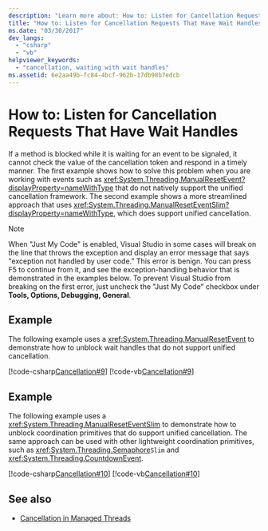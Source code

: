 ```yaml
---
description: "Learn more about: How to: Listen for Cancellation Requests That Have Wait Handles"
title: "How to: Listen for Cancellation Requests That Have Wait Handles"
ms.date: "03/30/2017"
dev_langs: 
  - "csharp"
  - "vb"
helpviewer_keywords: 
  - "cancellation, waiting with wait handles"
ms.assetid: 6e2aa49b-fc84-4bcf-962b-17db98b7edcb
---
```

# How to: Listen for Cancellation Requests That Have Wait Handles

If a method is blocked while it is waiting for an event to be signaled, it cannot check the value of the cancellation token and respond in a timely manner. The first example shows how to solve this problem when you are working with events such as <xref:System.Threading.ManualResetEvent?displayProperty=nameWithType> that do not natively support the unified cancellation framework. The second example shows a more streamlined approach that uses <xref:System.Threading.ManualResetEventSlim?displayProperty=nameWithType>, which does support unified cancellation.  
  
> [!NOTE]
> When "Just My Code" is enabled, Visual Studio in some cases will break on the line that throws the exception and display an error message that says "exception not handled by user code." This error is benign. You can press F5 to continue from it, and see the exception-handling behavior that is demonstrated in the examples below. To prevent Visual Studio from breaking on the first error, just uncheck the "Just My Code" checkbox under **Tools, Options, Debugging, General**.  
  
## Example  

 The following example uses a <xref:System.Threading.ManualResetEvent> to demonstrate how to unblock wait handles that do not support unified cancellation.  
  
 [!code-csharp[Cancellation#9](../../../samples/snippets/csharp/VS_Snippets_Misc/cancellation/cs/cancellationex9.cs#9)]
 [!code-vb[Cancellation#9](../../../samples/snippets/visualbasic/VS_Snippets_Misc/cancellation/vb/cancellationex9.vb#9)]  
  
## Example  

 The following example uses a <xref:System.Threading.ManualResetEventSlim> to demonstrate how to unblock coordination primitives that do support unified cancellation. The same approach can be used with other lightweight coordination primitives, such as <xref:System.Threading.Semaphore>`Slim` and <xref:System.Threading.CountdownEvent>.  
  
 [!code-csharp[Cancellation#10](../../../samples/snippets/csharp/VS_Snippets_Misc/cancellation/cs/cancellationex10.cs#10)]
 [!code-vb[Cancellation#10](../../../samples/snippets/visualbasic/VS_Snippets_Misc/cancellation/vb/cancellationex10.vb#10)]  
  
## See also

- [Cancellation in Managed Threads](cancellation-in-managed-threads.md)
